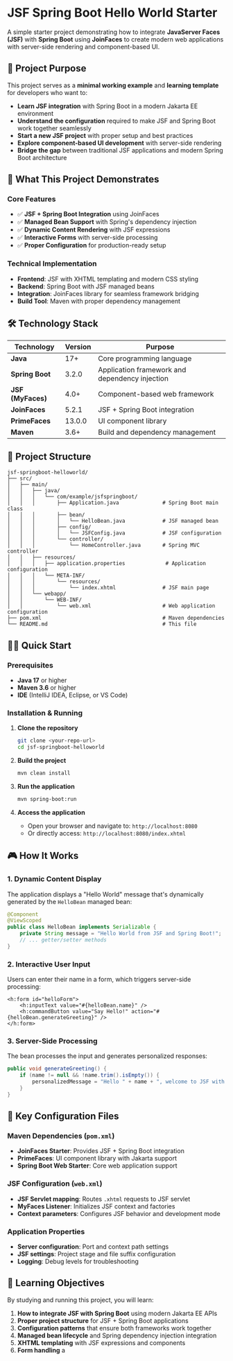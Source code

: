 # JSF Spring Boot Hello World Starter

A simple starter project demonstrating how to integrate **JavaServer Faces (JSF)** with **Spring Boot** using **JoinFaces** to create modern web applications with server-side rendering and component-based UI.

## 🎯 Project Purpose

This project serves as a **minimal working example** and **learning template** for developers who want to:

- **Learn JSF integration** with Spring Boot in a modern Jakarta EE environment
- **Understand the configuration** required to make JSF and Spring Boot work together seamlessly
- **Start a new JSF project** with proper setup and best practices
- **Explore component-based UI development** with server-side rendering
- **Bridge the gap** between traditional JSF applications and modern Spring Boot architecture

## 🚀 What This Project Demonstrates

### Core Features
- ✅ **JSF + Spring Boot Integration** using JoinFaces
- ✅ **Managed Bean Support** with Spring's dependency injection
- ✅ **Dynamic Content Rendering** with JSF expressions
- ✅ **Interactive Forms** with server-side processing
- ✅ **Proper Configuration** for production-ready setup

### Technical Implementation
- **Frontend**: JSF with XHTML templating and modern CSS styling
- **Backend**: Spring Boot with JSF managed beans
- **Integration**: JoinFaces library for seamless framework bridging
- **Build Tool**: Maven with proper dependency management

## 🛠 Technology Stack

| Technology | Version | Purpose |
|------------|---------|---------|
| **Java** | 17+ | Core programming language |
| **Spring Boot** | 3.2.0 | Application framework and dependency injection |
| **JSF (MyFaces)** | 4.0+ | Component-based web framework |
| **JoinFaces** | 5.2.1 | JSF + Spring Boot integration |
| **PrimeFaces** | 13.0.0 | UI component library |
| **Maven** | 3.6+ | Build and dependency management |

## 📁 Project Structure

```
jsf-springboot-helloworld/
├── src/
│   ├── main/
│   │   ├── java/
│   │   │   └── com/example/jsfspringboot/
│   │   │       ├── Application.java              # Spring Boot main class
│   │   │       ├── bean/
│   │   │       │   └── HelloBean.java            # JSF managed bean
│   │   │       ├── config/
│   │   │       │   └── JSFConfig.java            # JSF configuration
│   │   │       └── controller/
│   │   │           └── HomeController.java       # Spring MVC controller
│   │   ├── resources/
│   │   │   ├── application.properties             # Application configuration
│   │   │   └── META-INF/
│   │   │       └── resources/
│   │   │           └── index.xhtml               # JSF main page
│   │   └── webapp/
│   │       └── WEB-INF/
│   │           └── web.xml                       # Web application configuration
├── pom.xml                                       # Maven dependencies
└── README.md                                     # This file
```

## 🏃‍♂️ Quick Start

### Prerequisites
- **Java 17** or higher
- **Maven 3.6** or higher
- **IDE** (IntelliJ IDEA, Eclipse, or VS Code)

### Installation & Running

1. **Clone the repository**
   ```bash
   git clone <your-repo-url>
   cd jsf-springboot-helloworld
   ```

2. **Build the project**
   ```bash
   mvn clean install
   ```

3. **Run the application**
   ```bash
   mvn spring-boot:run
   ```

4. **Access the application**
   - Open your browser and navigate to: `http://localhost:8080`
   - Or directly access: `http://localhost:8080/index.xhtml`

## 🎮 How It Works

### 1. Dynamic Content Display
The application displays a "Hello World" message that's dynamically generated by the `HelloBean` managed bean:

```java
@Component
@ViewScoped
public class HelloBean implements Serializable {
    private String message = "Hello World from JSF and Spring Boot!";
    // ... getter/setter methods
}
```

### 2. Interactive User Input
Users can enter their name in a form, which triggers server-side processing:

```xhtml
<h:form id="helloForm">
    <h:inputText value="#{helloBean.name}" />
    <h:commandButton value="Say Hello!" action="#{helloBean.generateGreeting}" />
</h:form>
```

### 3. Server-Side Processing
The bean processes the input and generates personalized responses:

```java
public void generateGreeting() {
    if (name != null && !name.trim().isEmpty()) {
        personalizedMessage = "Hello " + name + ", welcome to JSF with Spring Boot!";
    }
}
```

## 🔧 Key Configuration Files

### Maven Dependencies (`pom.xml`)
- **JoinFaces Starter**: Provides JSF + Spring Boot integration
- **PrimeFaces**: UI component library with Jakarta support
- **Spring Boot Web Starter**: Core web application support

### JSF Configuration (`web.xml`)
- **JSF Servlet mapping**: Routes `.xhtml` requests to JSF servlet
- **MyFaces Listener**: Initializes JSF context and factories
- **Context parameters**: Configures JSF behavior and development mode

### Application Properties
- **Server configuration**: Port and context path settings
- **JSF settings**: Project stage and file suffix configuration
- **Logging**: Debug levels for troubleshooting

## 🎯 Learning Objectives

By studying and running this project, you will learn:

1. **How to integrate JSF with Spring Boot** using modern Jakarta EE APIs
2. **Proper project structure** for JSF + Spring Boot applications
3. **Configuration patterns** that ensure both frameworks work together
4. **Managed bean lifecycle** and Spring dependency injection integration
5. **XHTML templating** with JSF expressions and components
6. **Form handling** a

